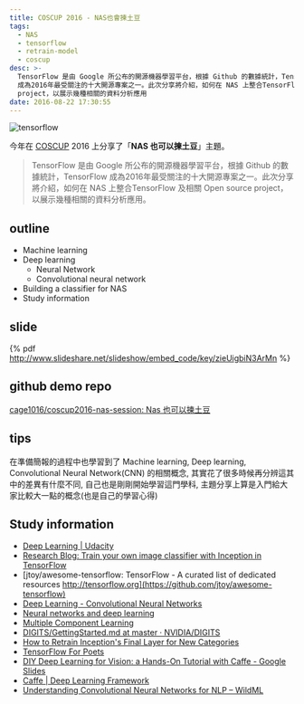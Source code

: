 ```yaml
---
title: COSCUP 2016 - NAS也會揀土豆
tags:
  - NAS
  - tensorflow
  - retrain-model
  - coscup
desc: >-
  TensorFlow 是由 Google 所公布的開源機器學習平台，根據 Github 的數據統計，TensorFlow
  成為2016年最受關注的十大開源專案之一。此次分享將介紹，如何在 NAS 上整合TensorFlow 及相關 Open source
  project，以展示幾種相關的資料分析應用
date: 2016-08-22 17:30:55
---
```


![tensorflow](/img/tensorflow.png)

今年在 [COSCUP](http://coscup.org/2016/schedules.html) 2016 上分享了「**NAS 也可以揀土豆**」主題。

> TensorFlow 是由 Google 所公布的開源機器學習平台，根據 Github 的數據統計，TensorFlow 成為2016年最受關注的十大開源專案之一。此次分享將介紹，如何在 NAS 上整合TensorFlow 及相關 Open source project，以展示幾種相關的資料分析應用。


## outline

- Machine learning
- Deep learning
  - Neural Network
  - Convolutional neural network
- Building a classifier for NAS
- Study information

<!--more-->

## slide

{% pdf http://www.slideshare.net/slideshow/embed_code/key/zieUigbiN3ArMn %}

## github demo repo

[cage1016/coscup2016-nas-session: Nas 也可以揀土豆](https://github.com/cage1016/coscup2016-nas-session)


## tips

在準備簡報的過程中也學習到了 Machine learning, Deep learning, Convolutional Neural Network(CNN) 的相關概念, 其實花了很多時候再分辨這其中的差異有什麼不同, 自己也是剛剛開始學習這門學科, 主題分享上算是入門給大家比較大一點的概念(也是自己的學習心得)

## Study information

- [Deep Learning | Udacity](https://www.udacity.com/course/deep-learning--ud730)
- [Research Blog: Train your own image classifier with Inception in TensorFlow](https://research.googleblog.com/2016/03/train-your-own-image-classifier-with.html)
- [jtoy/awesome-tensorflow: TensorFlow - A curated list of dedicated resources http://tensorflow.org](https://github.com/jtoy/awesome-tensorflow)
- [Deep Learning - Convolutional Neural Networks](http://www.slideshare.net/perone/deep-learning-convolutional-neural-networks)
- [Neural networks and deep learning](http://neuralnetworksanddeeplearning.com/chap1.html)
- [Multiple Component Learning](http://valse.mmcheng.net/ftp/20150312/dsn.pdf)
- [DIGITS/GettingStarted.md at master · NVIDIA/DIGITS](https://github.com/NVIDIA/DIGITS/blob/master/docs/GettingStarted.md)
- [How to Retrain Inception's Final Layer for New Categories](https://www.tensorflow.org/versions/r0.9/how_tos/image_retraining/index.html)
- [TensorFlow For Poets](https://codelabs.developers.google.com/codelabs/tensorflow-for-poets/index.html?index=..%2F..%2Findex#0)
- [DIY Deep Learning for Vision: a Hands-On Tutorial with Caffe - Google Slides](https://docs.google.com/presentation/d/1UeKXVgRvvxg9OUdh_UiC5G71UMscNPlvArsWER41PsU/edit#slide=id.gc2fcdcce7_216_48)
- [Caffe | Deep Learning Framework](http://caffe.berkeleyvision.org/)
- [Understanding Convolutional Neural Networks for NLP – WildML](http://www.wildml.com/2015/11/understanding-convolutional-neural-networks-for-nlp/)
